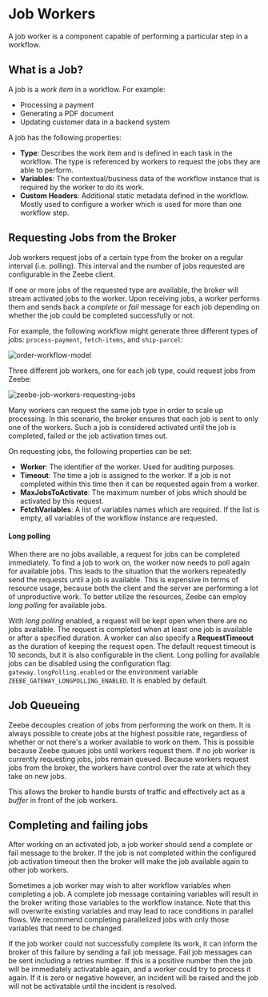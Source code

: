 # Job Workers

A job worker is a component capable of performing a particular step in a workflow.

## What is a Job?

A job is a *work item* in a workflow. For example:

* Processing a payment
* Generating a PDF document
* Updating customer data in a backend system

A job has the following properties:

* **Type**: Describes the work item and is defined in each task in the workflow. The type is referenced by workers to request the jobs they are able to perform.
* **Variables**: The contextual/business data of the workflow instance that is required by the worker to do its work.
* **Custom Headers**: Additional static metadata defined in the workflow. Mostly used to configure a worker which is used for more than one workflow step.

## Requesting Jobs from the Broker

Job workers request jobs of a certain type from the broker on a regular interval (i.e. polling). This interval and the number of jobs requested are configurable in the Zeebe client.

If one or more jobs of the requested type are available, the broker will stream activated jobs to
the worker. Upon receiving jobs, a worker performs them and sends back a *complete* or *fail*
message for each job depending on whether the job could be completed successfully or not.

For example, the following workflow might generate three different types of jobs: `process-payment`, `fetch-items`, and `ship-parcel`:

![order-workflow-model](/basics/order-process.png)

Three different job workers, one for each job type, could request jobs from Zeebe:

![zeebe-job-workers-requesting-jobs](/basics/zeebe-job-workers-graphic.png)

Many workers can request the same job type in order to scale up processing. In this scenario, the broker ensures that each job is sent to only one of the workers.
Such a job is considered activated until the job is completed, failed or the job activation times out.

On requesting jobs, the following properties can be set:

* **Worker**: The identifier of the worker. Used for auditing purposes.
* **Timeout**: The time a job is assigned to the worker. If a job is not completed within this time then it can be requested again from a worker.
* **MaxJobsToActivate**: The maximum number of jobs which should be activated by this request.
* **FetchVariables**: A list of variables names which are required. If the list is empty, all variables of the workflow instance are requested.

#### Long polling
When there are no jobs available, a request for jobs can be completed immediately.
To find a job to work on, the worker now needs to poll again for available jobs.
This leads to the situation that the workers repeatedly send the requests until a job is available.
This is expensive in terms of resource usage, because both the client and the server are performing a lot of unproductive work.
To better utilize the resources, Zeebe can employ *long polling* for available jobs.

With *long polling* enabled, a request will be kept open when there are no jobs available.
The request is completed when at least one job is available or after a specified duration.
A worker can also specify a **RequestTimeout** as the duration of keeping the request open.
The default request timeout is 10 seconds, but it is also configurable in the client.
Long polling for available jobs can be disabled using the configuration flag:
`gateway.longPolling.enabled` or the environment variable `ZEEBE_GATEWAY_LONGPOLLING_ENABLED`.
It is enabled by default.

## Job Queueing

Zeebe decouples creation of jobs from performing the work on them. It is always possible to create jobs at the highest possible rate, regardless of whether or not there's a worker available to work on them. This is possible because Zeebe queues jobs until workers request them. If no job worker is currently requesting jobs, jobs remain queued. Because workers request jobs from the broker, the workers have control over the rate at which they take on new jobs.

This allows the broker to handle bursts of traffic and effectively act as a _buffer_ in front of the job workers.

## Completing and failing jobs
After working on an activated job, a job worker should send a complete or fail message to the
broker. If the job is not completed within the configured job activation timeout then the broker
will make the job available again to other job workers.

Sometimes a job worker may wish to alter workflow variables when completing a job. A complete job
message containing variables will result in the broker writing those variables to the workflow
instance. Note that this will overwrite existing variables and may lead to race conditions in
parallel flows. We recommend completing parallelized jobs with only those variables that need to be
changed.

If the job worker could not successfully complete its work, it can inform the broker of this failure
by sending a fail job message. Fail job messages can be sent including a retries number. If this is
a positive number then the job will be immediately activatable again, and a worker could try to
process it again. If it is zero or negative however, an incident will be raised and the job will not
be activatable until the incident is resolved.
